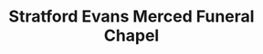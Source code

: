 ---
title: "Stratford Evans Merced Funeral Chapel"
url: /merced/stratford-evans-merced-funeral-chapel/
shop: Bestattungen
---